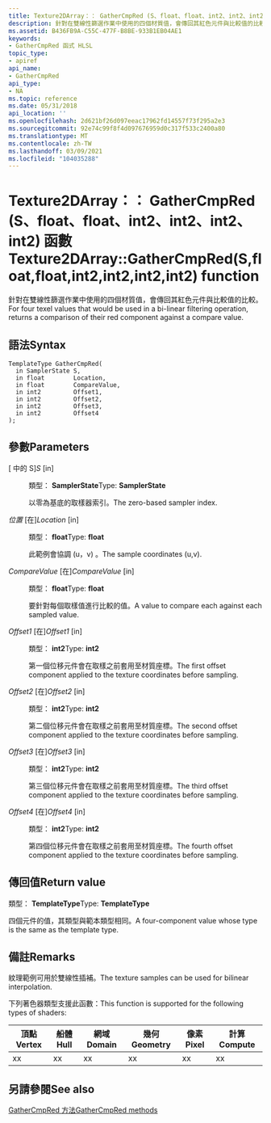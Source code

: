 ```yaml
---
title: Texture2DArray：： GatherCmpRed (S、float、float、int2、int2、int2、int2) 函數
description: 針對在雙線性篩選作業中使用的四個材質值，會傳回其紅色元件與比較值的比較。 |Texture2DArray：： GatherCmpRed (S、float、float、int2、int2、int2、int2) 函數
ms.assetid: B436FB9A-C55C-477F-B8BE-933B1EB04AE1
keywords:
- GatherCmpRed 函式 HLSL
topic_type:
- apiref
api_name:
- GatherCmpRed
api_type:
- NA
ms.topic: reference
ms.date: 05/31/2018
api_location: ''
ms.openlocfilehash: 2d621bf26d097eeac17962fd14557f73f295a2e3
ms.sourcegitcommit: 92e74c99f8f4d097676959d0c317f533c2400a80
ms.translationtype: MT
ms.contentlocale: zh-TW
ms.lasthandoff: 03/09/2021
ms.locfileid: "104035288"
---
```

# <a name="texture2darraygathercmpredsfloatfloatint2int2int2int2-function"></a><span data-ttu-id="ebba7-105">Texture2DArray：： GatherCmpRed (S、float、float、int2、int2、int2、int2) 函數</span><span class="sxs-lookup"><span data-stu-id="ebba7-105">Texture2DArray::GatherCmpRed(S,float,float,int2,int2,int2,int2) function</span></span>

<span data-ttu-id="ebba7-106">針對在雙線性篩選作業中使用的四個材質值，會傳回其紅色元件與比較值的比較。</span><span class="sxs-lookup"><span data-stu-id="ebba7-106">For four texel values that would be used in a bi-linear filtering operation, returns a comparison of their red component against a compare value.</span></span>

## <a name="syntax"></a><span data-ttu-id="ebba7-107">語法</span><span class="sxs-lookup"><span data-stu-id="ebba7-107">Syntax</span></span>


``` syntax
TemplateType GatherCmpRed(
  in SamplerState S,
  in float        Location,
  in float        CompareValue,
  in int2         Offset1,
  in int2         Offset2,
  in int2         Offset3,
  in int2         Offset4
);
```



## <a name="parameters"></a><span data-ttu-id="ebba7-108">參數</span><span class="sxs-lookup"><span data-stu-id="ebba7-108">Parameters</span></span>

<dl> <dt>

<span data-ttu-id="ebba7-109"> \[ 中的 S\]</span><span class="sxs-lookup"><span data-stu-id="ebba7-109">*S* \[in\]</span></span>
</dt> <dd>

<span data-ttu-id="ebba7-110">類型： **SamplerState**</span><span class="sxs-lookup"><span data-stu-id="ebba7-110">Type: **SamplerState**</span></span>

<span data-ttu-id="ebba7-111">以零為基底的取樣器索引。</span><span class="sxs-lookup"><span data-stu-id="ebba7-111">The zero-based sampler index.</span></span>

</dd> <dt>

<span data-ttu-id="ebba7-112">*位置* \[在\]</span><span class="sxs-lookup"><span data-stu-id="ebba7-112">*Location* \[in\]</span></span>
</dt> <dd>

<span data-ttu-id="ebba7-113">類型： **float**</span><span class="sxs-lookup"><span data-stu-id="ebba7-113">Type: **float**</span></span>

<span data-ttu-id="ebba7-114">此範例會協調 (u，v) 。</span><span class="sxs-lookup"><span data-stu-id="ebba7-114">The sample coordinates (u,v).</span></span>

</dd> <dt>

<span data-ttu-id="ebba7-115">*CompareValue* \[在\]</span><span class="sxs-lookup"><span data-stu-id="ebba7-115">*CompareValue* \[in\]</span></span>
</dt> <dd>

<span data-ttu-id="ebba7-116">類型： **float**</span><span class="sxs-lookup"><span data-stu-id="ebba7-116">Type: **float**</span></span>

<span data-ttu-id="ebba7-117">要針對每個取樣值進行比較的值。</span><span class="sxs-lookup"><span data-stu-id="ebba7-117">A value to compare each against each sampled value.</span></span>

</dd> <dt>

<span data-ttu-id="ebba7-118">*Offset1* \[在\]</span><span class="sxs-lookup"><span data-stu-id="ebba7-118">*Offset1* \[in\]</span></span>
</dt> <dd>

<span data-ttu-id="ebba7-119">類型： **int2**</span><span class="sxs-lookup"><span data-stu-id="ebba7-119">Type: **int2**</span></span>

<span data-ttu-id="ebba7-120">第一個位移元件會在取樣之前套用至材質座標。</span><span class="sxs-lookup"><span data-stu-id="ebba7-120">The first offset component applied to the texture coordinates before sampling.</span></span>

</dd> <dt>

<span data-ttu-id="ebba7-121">*Offset2* \[在\]</span><span class="sxs-lookup"><span data-stu-id="ebba7-121">*Offset2* \[in\]</span></span>
</dt> <dd>

<span data-ttu-id="ebba7-122">類型： **int2**</span><span class="sxs-lookup"><span data-stu-id="ebba7-122">Type: **int2**</span></span>

<span data-ttu-id="ebba7-123">第二個位移元件會在取樣之前套用至材質座標。</span><span class="sxs-lookup"><span data-stu-id="ebba7-123">The second offset component applied to the texture coordinates before sampling.</span></span>

</dd> <dt>

<span data-ttu-id="ebba7-124">*Offset3* \[在\]</span><span class="sxs-lookup"><span data-stu-id="ebba7-124">*Offset3* \[in\]</span></span>
</dt> <dd>

<span data-ttu-id="ebba7-125">類型： **int2**</span><span class="sxs-lookup"><span data-stu-id="ebba7-125">Type: **int2**</span></span>

<span data-ttu-id="ebba7-126">第三個位移元件會在取樣之前套用至材質座標。</span><span class="sxs-lookup"><span data-stu-id="ebba7-126">The third offset component applied to the texture coordinates before sampling.</span></span>

</dd> <dt>

<span data-ttu-id="ebba7-127">*Offset4* \[在\]</span><span class="sxs-lookup"><span data-stu-id="ebba7-127">*Offset4* \[in\]</span></span>
</dt> <dd>

<span data-ttu-id="ebba7-128">類型： **int2**</span><span class="sxs-lookup"><span data-stu-id="ebba7-128">Type: **int2**</span></span>

<span data-ttu-id="ebba7-129">第四個位移元件會在取樣之前套用至材質座標。</span><span class="sxs-lookup"><span data-stu-id="ebba7-129">The fourth offset component applied to the texture coordinates before sampling.</span></span>

</dd> </dl>

## <a name="return-value"></a><span data-ttu-id="ebba7-130">傳回值</span><span class="sxs-lookup"><span data-stu-id="ebba7-130">Return value</span></span>

<span data-ttu-id="ebba7-131">類型： **TemplateType**</span><span class="sxs-lookup"><span data-stu-id="ebba7-131">Type: **TemplateType**</span></span>

<span data-ttu-id="ebba7-132">四個元件的值，其類型與範本類型相同。</span><span class="sxs-lookup"><span data-stu-id="ebba7-132">A four-component value whose type is the same as the template type.</span></span>

## <a name="remarks"></a><span data-ttu-id="ebba7-133">備註</span><span class="sxs-lookup"><span data-stu-id="ebba7-133">Remarks</span></span>

<span data-ttu-id="ebba7-134">紋理範例可用於雙線性插補。</span><span class="sxs-lookup"><span data-stu-id="ebba7-134">The texture samples can be used for bilinear interpolation.</span></span>

<span data-ttu-id="ebba7-135">下列著色器類型支援此函數：</span><span class="sxs-lookup"><span data-stu-id="ebba7-135">This function is supported for the following types of shaders:</span></span>



| <span data-ttu-id="ebba7-136">頂點</span><span class="sxs-lookup"><span data-stu-id="ebba7-136">Vertex</span></span> | <span data-ttu-id="ebba7-137">船體</span><span class="sxs-lookup"><span data-stu-id="ebba7-137">Hull</span></span> | <span data-ttu-id="ebba7-138">網域</span><span class="sxs-lookup"><span data-stu-id="ebba7-138">Domain</span></span> | <span data-ttu-id="ebba7-139">幾何</span><span class="sxs-lookup"><span data-stu-id="ebba7-139">Geometry</span></span> | <span data-ttu-id="ebba7-140">像素</span><span class="sxs-lookup"><span data-stu-id="ebba7-140">Pixel</span></span> | <span data-ttu-id="ebba7-141">計算</span><span class="sxs-lookup"><span data-stu-id="ebba7-141">Compute</span></span> |
|--------|------|--------|----------|-------|---------|
| <span data-ttu-id="ebba7-142">x</span><span class="sxs-lookup"><span data-stu-id="ebba7-142">x</span></span>      | <span data-ttu-id="ebba7-143">x</span><span class="sxs-lookup"><span data-stu-id="ebba7-143">x</span></span>    | <span data-ttu-id="ebba7-144">x</span><span class="sxs-lookup"><span data-stu-id="ebba7-144">x</span></span>      | <span data-ttu-id="ebba7-145">x</span><span class="sxs-lookup"><span data-stu-id="ebba7-145">x</span></span>        | <span data-ttu-id="ebba7-146">x</span><span class="sxs-lookup"><span data-stu-id="ebba7-146">x</span></span>     | <span data-ttu-id="ebba7-147">x</span><span class="sxs-lookup"><span data-stu-id="ebba7-147">x</span></span>       |



 

## <a name="see-also"></a><span data-ttu-id="ebba7-148">另請參閱</span><span class="sxs-lookup"><span data-stu-id="ebba7-148">See also</span></span>

<dl> <dt>

[<span data-ttu-id="ebba7-149">GatherCmpRed 方法</span><span class="sxs-lookup"><span data-stu-id="ebba7-149">GatherCmpRed methods</span></span>](texture2darray-gathercmpred.md)
</dt> </dl>

 

 




